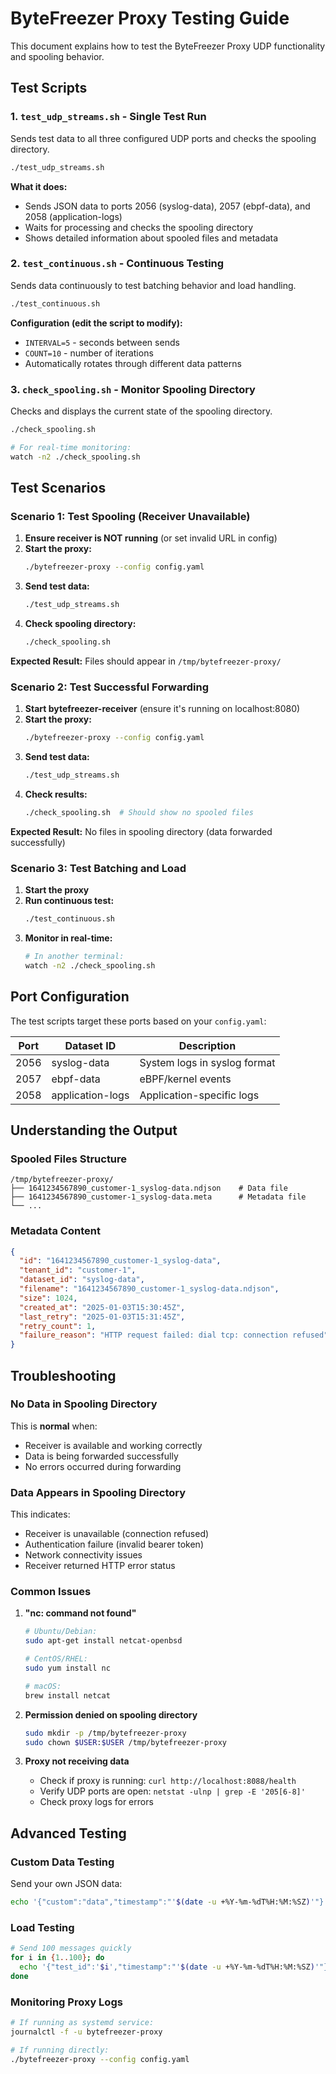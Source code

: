 # ByteFreezer Proxy Testing Guide

This document explains how to test the ByteFreezer Proxy UDP functionality and spooling behavior.

## Test Scripts

### 1. `test_udp_streams.sh` - Single Test Run

Sends test data to all three configured UDP ports and checks the spooling directory.

```bash
./test_udp_streams.sh
```

**What it does:**
- Sends JSON data to ports 2056 (syslog-data), 2057 (ebpf-data), and 2058 (application-logs)
- Waits for processing and checks the spooling directory
- Shows detailed information about spooled files and metadata

### 2. `test_continuous.sh` - Continuous Testing

Sends data continuously to test batching behavior and load handling.

```bash
./test_continuous.sh
```

**Configuration (edit the script to modify):**
- `INTERVAL=5` - seconds between sends
- `COUNT=10` - number of iterations
- Automatically rotates through different data patterns

### 3. `check_spooling.sh` - Monitor Spooling Directory

Checks and displays the current state of the spooling directory.

```bash
./check_spooling.sh

# For real-time monitoring:
watch -n2 ./check_spooling.sh
```

## Test Scenarios

### Scenario 1: Test Spooling (Receiver Unavailable)

1. **Ensure receiver is NOT running** (or set invalid URL in config)
2. **Start the proxy:**
   ```bash
   ./bytefreezer-proxy --config config.yaml
   ```
3. **Send test data:**
   ```bash
   ./test_udp_streams.sh
   ```
4. **Check spooling directory:**
   ```bash
   ./check_spooling.sh
   ```

**Expected Result:** Files should appear in `/tmp/bytefreezer-proxy/`

### Scenario 2: Test Successful Forwarding

1. **Start bytefreezer-receiver** (ensure it's running on localhost:8080)
2. **Start the proxy:**
   ```bash
   ./bytefreezer-proxy --config config.yaml
   ```
3. **Send test data:**
   ```bash
   ./test_udp_streams.sh
   ```
4. **Check results:**
   ```bash
   ./check_spooling.sh  # Should show no spooled files
   ```

**Expected Result:** No files in spooling directory (data forwarded successfully)

### Scenario 3: Test Batching and Load

1. **Start the proxy**
2. **Run continuous test:**
   ```bash
   ./test_continuous.sh
   ```
3. **Monitor in real-time:**
   ```bash
   # In another terminal:
   watch -n2 ./check_spooling.sh
   ```

## Port Configuration

The test scripts target these ports based on your `config.yaml`:

| Port | Dataset ID | Description |
|------|------------|-------------|
| 2056 | syslog-data | System logs in syslog format |
| 2057 | ebpf-data | eBPF/kernel events |
| 2058 | application-logs | Application-specific logs |

## Understanding the Output

### Spooled Files Structure

```
/tmp/bytefreezer-proxy/
├── 1641234567890_customer-1_syslog-data.ndjson    # Data file
├── 1641234567890_customer-1_syslog-data.meta      # Metadata file
└── ...
```

### Metadata Content

```json
{
  "id": "1641234567890_customer-1_syslog-data",
  "tenant_id": "customer-1", 
  "dataset_id": "syslog-data",
  "filename": "1641234567890_customer-1_syslog-data.ndjson",
  "size": 1024,
  "created_at": "2025-01-03T15:30:45Z",
  "last_retry": "2025-01-03T15:31:45Z",
  "retry_count": 1,
  "failure_reason": "HTTP request failed: dial tcp: connection refused"
}
```

## Troubleshooting

### No Data in Spooling Directory

This is **normal** when:
- Receiver is available and working correctly
- Data is being forwarded successfully
- No errors occurred during forwarding

### Data Appears in Spooling Directory

This indicates:
- Receiver is unavailable (connection refused)
- Authentication failure (invalid bearer token)
- Network connectivity issues
- Receiver returned HTTP error status

### Common Issues

1. **"nc: command not found"**
   ```bash
   # Ubuntu/Debian:
   sudo apt-get install netcat-openbsd
   
   # CentOS/RHEL:
   sudo yum install nc
   
   # macOS:
   brew install netcat
   ```

2. **Permission denied on spooling directory**
   ```bash
   sudo mkdir -p /tmp/bytefreezer-proxy
   sudo chown $USER:$USER /tmp/bytefreezer-proxy
   ```

3. **Proxy not receiving data**
   - Check if proxy is running: `curl http://localhost:8088/health`
   - Verify UDP ports are open: `netstat -ulnp | grep -E '205[6-8]'`
   - Check proxy logs for errors

## Advanced Testing

### Custom Data Testing

Send your own JSON data:

```bash
echo '{"custom":"data","timestamp":"'$(date -u +%Y-%m-%dT%H:%M:%SZ)'"}' | nc -u localhost 2056
```

### Load Testing

```bash
# Send 100 messages quickly
for i in {1..100}; do
  echo '{"test_id":'$i',"timestamp":"'$(date -u +%Y-%m-%dT%H:%M:%SZ)'"}' | nc -u localhost 2056
done
```

### Monitoring Proxy Logs

```bash
# If running as systemd service:
journalctl -f -u bytefreezer-proxy

# If running directly:
./bytefreezer-proxy --config config.yaml
```